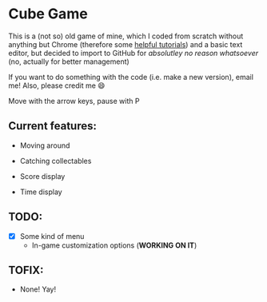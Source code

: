 # Cube Game
This is a (not so) old game of mine, which I coded from scratch without anything but Chrome (therefore some [helpful tutorials](http://html5gamedev.samlancashire.com/category/tutorials/)) and a basic text editor, but decided to import to GitHub for *absolutley no reason whatsoever* (no, actually for better management)

If you want to do something with the code (i.e. make a new version), email me!
Also, please credit me :smile:

Move with the arrow keys, pause with P

## Current features:

* Moving around

* Catching collectables

* Score display

* Time display

## TODO:

* [x] Some kind of menu
    * In-game customization options (__WORKING ON IT__)

## TOFIX:

* None! Yay!

